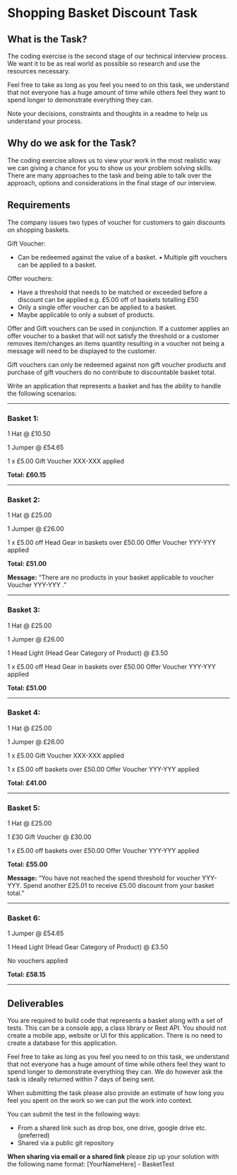 # Shopping Basket Discount Task

## What is the Task?
The coding exercise is the second stage of our technical interview process. We want it to be as real world as possible so research and use the resources necessary. 

Feel free to take as long as you feel you need to on this task, we understand that not everyone has a huge amount of time while others feel they want to spend longer to demonstrate everything they can. 

Note your decisions, constraints and thoughts in a readme to help us understand your process.

## Why do we ask for the Task?

The coding exercise allows us to view your work in the most realistic way we can giving a chance for you to show us your problem solving skills. There are many approaches to the task and being able to talk over the approach, options and considerations in the final stage of our interview.

## Requirements
The company issues two types of voucher for customers to gain discounts on shopping baskets. 

Gift Voucher:
- Can be redeemed against the value of a basket. 
•             Multiple gift vouchers can be applied to a basket. 

Offer vouchers:
- Have a threshold that needs to be matched or exceeded before a discount can be applied e.g. £5.00 off of baskets totalling £50
- Only a single offer voucher can be applied to a basket. 
- Maybe applicable to only a subset of products.

Offer and Gift vouchers can be used in conjunction. If a customer applies an offer voucher to a basket that will not satisfy the threshold or a customer removes item/changes an items quantity resulting in a voucher not being a message will need to be displayed to the customer.  

Gift vouchers can only be redeemed against non gift voucher products and purchase of gift vouchers do no contribute to discountable basket total.

Write an application that represents a basket and has the ability to handle the following scenarios:

---

### Basket 1:

1 Hat @ £10.50

1 Jumper @ £54.65

1 x £5.00 Gift Voucher XXX-XXX applied


**Total: £60.15**

---

### Basket 2:

1 Hat @ £25.00

1 Jumper @ £26.00

1 x £5.00 off Head Gear in baskets over £50.00 Offer Voucher YYY-YYY applied

**Total: £51.00**

**Message:** “There are no products in your basket applicable to voucher Voucher YYY-YYY .”

---

### Basket 3:

1 Hat @ £25.00

1 Jumper @ £26.00

1 Head Light (Head Gear Category of Product)  @ £3.50

1 x £5.00 off Head Gear in baskets over £50.00 Offer Voucher YYY-YYY applied

**Total: £51.00**

---

### Basket 4:

1 Hat @ £25.00

1 Jumper @ £26.00

1 x £5.00 Gift Voucher XXX-XXX applied

1 x £5.00 off baskets over £50.00 Offer Voucher YYY-YYY applied

**Total: £41.00**

---

### Basket 5:

1 Hat @ £25.00

1 £30 Gift Voucher @ £30.00

1 x £5.00 off baskets over £50.00 Offer Voucher YYY-YYY applied

**Total: £55.00**

**Message:** “You have not reached the spend threshold for voucher YYY-YYY. Spend another £25.01 to receive £5.00 discount from your basket total.”

---

### Basket 6:

1 Jumper @ £54.65

1 Head Light (Head Gear Category of Product)  @ £3.50

No vouchers applied

**Total: £58.15**

---

## Deliverables
You are required to build code that represents a basket along with a set of tests. This can be a console app, a class library or Rest API. You should not create a mobile app, website or UI for this application. There is no need to create a database for this application.

Feel free to take as long as you feel you need to on this task, we understand that not everyone has a huge amount of time while others feel they want to spend longer to demonstrate everything they can.  We do however ask the task is ideally returned within 7 days of being sent.

When submitting the task please also provide an estimate of how long you feel you spent on the work so we can put the work into context.

You can submit the test in the following ways:
- From a shared link such as drop box, one drive, google drive etc. (preferred)
- Shared via a public git repository

**When sharing via email or a shared link** please zip up your solution with the following name format: [YourNameHere] - BasketTest